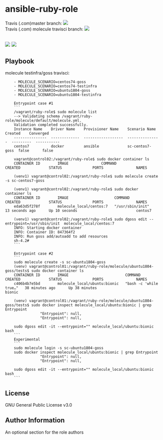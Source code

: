 ansible-ruby-role
=========


Travis (.com)master branch:
[![](https://img.shields.io/travis/com/githubfoam/ruby-role/master.svg)](https://travis-ci.com/githubfoam/ruby-role)  
Travis (.com) molecule travisci branch:
[![](https://img.shields.io/travis/com/githubfoam/ruby-role/travisci.svg)](https://travis-ci.com/githubfoam/ruby-role)


[![](https://img.shields.io/ansible/role/35929.svg)](https://galaxy.ansible.com/githubfoam/ruby_role)    [![](https://img.shields.io/ansible/role/d/35929.svg)](https://galaxy.ansible.com/githubfoam/ruby_role)
----------------

Playbook
----------------

molecule testinfra/goss travisci:

        - MOLECULE_SCENARIO=centos74-goss
        - MOLECULE_SCENARIO=centos74-testinfra
        - MOLECULE_SCENARIO=ubuntu1804-goss
        - MOLECULE_SCENARIO=ubuntu1804-testinfra

        Entrypoint case #1
        ```
        /vagrant/ruby-role$ sudo molecule list
        --> Validating schema /vagrant/ruby-role/molecule/default/molecule.yml.
        Validation completed successfully.
        Instance Name    Driver Name    Provisioner Name    Scenario Name    Created    Converged
        ---------------  -------------  ------------------  ---------------  ---------  -----------
        centos7          docker         ansible             sc-centos7-goss  false      false

        vagrant@control02:/vagrant/ruby-role$ sudo docker container ls
        CONTAINER ID        IMAGE               COMMAND             CREATED             STATUS              PORTS               NAMES

        (venv1) vagrant@control02:/vagrant/ruby-role$ sudo molecule create -s sc-centos7-goss

        (venv1) vagrant@control02:/vagrant/ruby-role$ sudo docker container ls
        CONTAINER ID        IMAGE                     COMMAND             CREATED             STATUS              PORTS               NAMES
        eda63d5f278f        molecule_local/centos:7   "/usr/sbin/init"    13 seconds ago      Up 10 seconds                           centos7

        (venv1) vagrant@control02:/vagrant/ruby-role$ sudo dgoss edit --entrypoint=/usr/sbin/init  molecule_local/centos:7
        INFO: Starting docker container
        INFO: Container ID: 847364f2
        INFO: Run goss add/autoadd to add resources
        sh-4.2#
        ```

        Entrypoint case #2
        ```
        sudo molecule create -s sc-ubuntu1804-goss
        (venv) vagrant@control01:/vagrant/ruby-role/molecule/ubuntu1804-goss/tests$ sudo docker container ls
        CONTAINER ID        IMAGE                          COMMAND                  CREATED             STATUS              PORTS               NAMES
        c406b4b7e5bd        molecule_local/ubuntu:bionic   "bash -c 'while true…"   38 minutes ago      Up 38 minutes                           bionic

        (venv) vagrant@control01:/vagrant/ruby-role/molecule/ubuntu1804-goss/tests$ sudo docker inspect molecule_local/ubuntu:bionic | grep Entrypoint
                    "Entrypoint": null,
                    "Entrypoint": null,

        sudo dgoss edit -it --entrypoint="" molecule_local/ubuntu:bionic bash
        ```
        Experimental
        ```
        sudo molecule login -s sc-ubuntu1804-goss
        sudo docker inspect molecule_local/ubuntu:bionic | grep Entrypoint
                    "Entrypoint": null,
                    "Entrypoint": null,

        sudo dgoss edit -it --entrypoint="" molecule_local/ubuntu:bionic bash
        ```


License
-------

GNU General Public License v3.0

Author Information
------------------

An optional section for the role authors
